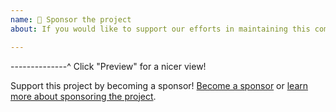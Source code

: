 ```yaml
---
name: 🤝 Sponsor the project
about: If you would like to support our efforts in maintaining this community-driven project!

---
```


--------------^ Click "Preview" for a nicer view!

Support this project by becoming a sponsor! [Become a sponsor](https://opencollective.com/generator-jhipster) or [learn more about sponsoring the project](https://www.jhipster.tech/sponsors/).
